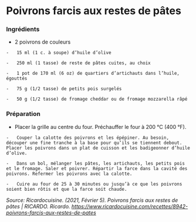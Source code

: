#  Poivrons farcis aux restes de pâtes


### Ingrédients

   -   2 poivrons de couleurs
        
    -   15 ml (1 c. à soupe) d’huile d’olive
        
    -   250 ml (1 tasse) de reste de pâtes cuites, au choix
        
    -   1 pot de 170 ml (6 oz) de quartiers d’artichauts dans l’huile, égouttés
        
    -   75 g (1/2 tasse) de petits pois surgelés
        
    -   50 g (1/2 tasse) de fromage cheddar ou de fromage mozzarella râpé
  
### Préparation

  -   Placer la grille au centre du four. Préchauffer le four à 200 °C (400 °F).
        
    -   Couper la calotte des poivrons et les épépiner. Au besoin, découper une fine tranche à la base pour qu’ils se tiennent debout. Placer les poivrons dans un plat de cuisson et les badigeonner d’huile d’olive.
        
    -   Dans un bol, mélanger les pâtes, les artichauts, les petits pois et le fromage. Saler et poivrer. Répartir la farce dans la cavité des poivrons. Refermer les poivrons avec la calotte.
        
    -   Cuire au four de 25 à 30 minutes ou jusqu’à ce que les poivrons soient bien rôtis et que la farce soit chaude.
    
 _Source: Ricardocuisine. (2021, Février 5). Poivrons farcis aux restes de pâtes | RICARDO. Ricardo. https://www.ricardocuisine.com/recettes/8942-poivrons-farcis-aux-restes-de-pates_